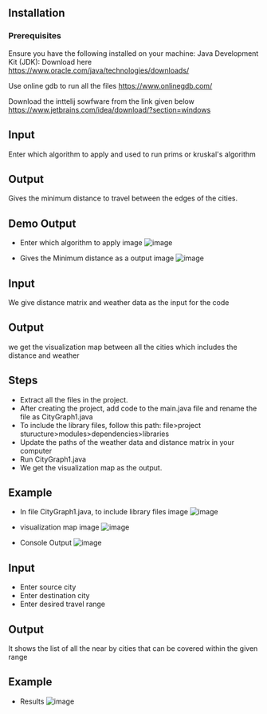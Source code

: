 ## Installation
### Prerequisites
Ensure you have the following installed on your machine: Java Development Kit (JDK): Download here https://www.oracle.com/java/technologies/downloads/

Use online gdb to run all the files https://www.onlinegdb.com/

Download the inttelij sowfware from the link given below https://www.jetbrains.com/idea/download/?section=windows

## Input
Enter which algorithm to apply and used to run prims or kruskal's algorithm

## Output
Gives the minimum distance to travel between the edges of the cities.

## Demo Output
- Enter which algorithm to apply image
![image](https://github.com/Sirish-C/Algorithms-Project-TeamC/assets/151453614/3db9a55b-5e35-473e-b31e-04020bd70435)

- Gives the Minimum distance as a output image
![image](https://github.com/Sirish-C/Algorithms-Project-TeamC/assets/151453614/aaf553af-51d1-4a17-998e-593999f30682)


## Input
We give distance matrix and weather data as the input for the code

## Output
we get the visualization map between all the cities which includes the distance and weather

## Steps

- Extract all the files in the project.
- After creating the project, add code to the main.java file and rename the file as CityGraph1.java
- To include the library files, follow this path:  file>project sturucture>modules>dependencies>libraries
- Update the paths of the weather data and distance matrix in your computer
- Run CityGraph1.java
- We get the visualization map as the output.
  
## Example
- In file CityGraph1.java, to include library files image
![image](https://github.com/Sirish-C/Algorithms-Project-TeamC/assets/151453614/4873eb91-992d-42fe-bcd3-f4ef75a3b177)

- visualization map image
![image](https://github.com/Sirish-C/Algorithms-Project-TeamC/assets/151453614/61c71501-8ce6-4ba7-9d40-a2fe003bed34)

- Console Output
![image](https://github.com/Sirish-C/Algorithms-Project-TeamC/assets/151453614/99da5b9c-f81b-46c1-92c0-ec0f8c99331e)

## Input
- Enter source city
- Enter destination city
- Enter desired travel range

## Output
It shows the list of all the near by cities that can be covered within the given range

## Example
- Results
![image](https://github.com/Sirish-C/Algorithms-Project-TeamC/assets/151453614/2ade9b83-019b-4c2c-affa-ce3fb1fa0be2)



